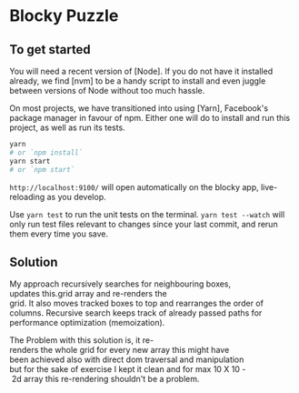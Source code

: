 # Blocky Puzzle

## To get started

You will need a recent version of [Node]. If you do not have it installed already, we find [nvm] to be a handy script to install and even juggle between versions of Node without too much hassle.

On most projects, we have transitioned into using [Yarn], Facebook's package manager in favour of npm. Either one will do to install and run this project, as well as run its tests.

```sh
yarn
# or `npm install`
yarn start
# or `npm start`
```

`http://localhost:9100/` will open automatically on the blocky app, live-reloading as you develop.

Use `yarn test` to run the unit tests on the terminal. `yarn test --watch` will only run test files relevant to changes since your last commit, and rerun them every time you save.

## Solution

My approach recursively searches for neighbouring boxes, updates this.grid array and re-renders the grid. It also moves tracked boxes to top and rearranges the order of columns. Recursive search keeps track of already passed paths for performance optimization (memoization).

The Problem with this solution is, it re-renders the whole grid for every new array this might have been achieved also with direct dom traversal and manipulation  but for the sake of exercise I kept it clean and for max 10 X 10 - 2d array this re-rendering shouldn't be a problem.

